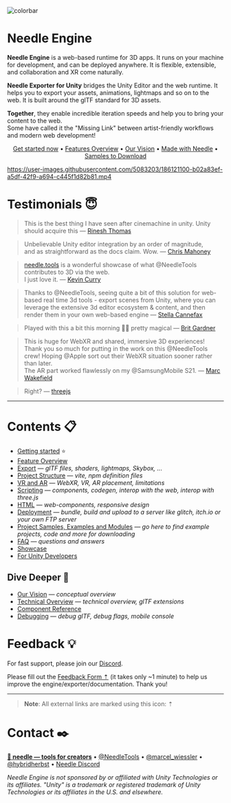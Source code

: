 ![colorbar](https://user-images.githubusercontent.com/5083203/180309860-542e6882-163c-4e11-9555-2c669ad72472.png)

# Needle Engine

**Needle Engine** is a web-based runtime for 3D apps. It runs on your machine for development, and can be deployed anywhere. It is flexible, extensible, and collaboration and XR come naturally.  

**Needle Exporter for Unity** bridges the Unity Editor and the web runtime. It helps you to export your assets, animations, lightmaps and so on to the web. It is built around the glTF standard for 3D assets.  

**Together**, they enable incredible iteration speeds and help you to bring your content to the web.  
Some have called it the "Missing Link" between artist-friendly workflows and modern web development!

<p align="center">
<a href="./documentation/getting-started.md">Get started now</a> • <a href="https://fwd.needle.tools/needle-engine/docs/features-overview">Features Overview</a> • <a href="./documentation/vision.md">Our Vision</a> • <a href="https://fwd.needle.tools/needle-engine/projects">Made with Needle</a> • <a href="https://github.com/needle-tools/needle-engine-support/blob/main/documentation/samples-and-modules.md">Samples to Download</a>
</p>


https://user-images.githubusercontent.com/5083203/186121100-b02a83ef-a5df-42f9-a694-c445f1d82b81.mp4


# Testimonials 😇

> This is the best thing I have seen after cinemachine in unity. Unity should acquire this — [Rinesh Thomas](https://twitter.com/rineshthomas/status/1566342798063947777?t=z6sG3Z7mol-NfIRfTTKqCQ&s=19)

> Unbelievable Unity editor integration by an order of magnitude,  
  and as straightforward as the docs claim. Wow. — [Chris Mahoney](https://twitter.com/mahoneymatic/status/1562981022932684800?t=qNqojoZkk2CZrJa7dGzqng&s=19)

> [needle.tools](https://needle.tools) is a wonderful showcase of what @NeedleTools contributes to 3D via the web.   
  I just love it. — [Kevin Curry](https://twitter.com/kmcurry/status/1574333302022062080)

> Thanks to @NeedleTools, seeing quite a bit of this solution for web-based real time 3d tools - export scenes from Unity, where you can leverage the extensive 3d editor ecosystem & content, and then render them in your own web-based engine — [Stella Cannefax](https://twitter.com/0xstella/status/1574853012585172993)

> Played with this a bit this morning 🤯🤯 pretty magical — [Brit Gardner](https://twitter.com/britg/status/1562443905580163072)

> This is huge for WebXR and shared, immersive 3D experiences! Thank you so much for putting in the work on this @NeedleTools crew! Hoping @Apple
 sort out their WebXR situation sooner rather than later.   
   The AR part worked flawlessly on my @SamsungMobile S21. — [Marc Wakefield](https://twitter.com/mrm_design/status/1567391880169545729)

> Right? — [threejs](https://twitter.com/threejs/status/1576944690737209344)

---

# Contents 📋
- [Getting started](./documentation/getting-started.md) ⭐
- [Feature Overview](./documentation/features-overview.md)
- [Export](./documentation/export.md) — *glTF files, shaders, lightmaps, Skybox, ...*
- [Project Structure](./documentation/project_structure.md) — *vite, npm definition files*
- [VR and AR](./documentation/xr.md) — *WebXR, VR, AR placement, limitations*
- [Scripting](./documentation/scripting.md) — *components, codegen, interop with the web, interop with three.js*
- [HTML](./documentation/html.md) — *web-components, responsive design*
- [Deployment](./documentation/deployment.md) — *bundle, build and upload to a server like glitch, itch.io or your own FTP server*
- [Project Samples, Examples and Modules](./documentation/samples-and-modules.md) — *go here to find example projects, code and more for downloading*
- [FAQ](./documentation/faq.md) — *questions and answers*  
- [Showcase](./documentation/examples.md)
- [For Unity Developers](./documentation/for-unity-developers.md)

## Dive Deeper 🐠
- [Our Vision](./documentation/vision.md) — *conceptual overview*
- [Technical Overview](./documentation/technical-overview.md) — *technical overview, glTF extensions*
- [Component Reference](./documentation/component-reference.md)
- [Debugging](./documentation/debugging.md) — *debug glTF, debug flags, mobile console*

# Feedback 💡

For fast support, please join our [Discord](https://discord.needle.tools).

Please fill out the [Feedback Form ⇡](https://fwd.needle.tools/needle-engine/feedback) (it takes only ~1 minute) to help us improve the engine/exporter/documentation. Thank you!

---

> **Note**: All external links are marked using this icon: ⇡

# Contact ✒️
<b>[🌵 needle — tools for creators](https://needle.tools)</b> • 
[@NeedleTools](https://twitter.com/NeedleTools) • 
[@marcel_wiessler](https://twitter.com/marcel_wiessler) • 
[@hybridherbst](https://twitter.com/hybridherbst) • 
[Needle Discord](https://discord.needle.tools)



*Needle Engine is not sponsored by or affiliated with Unity Technologies or its affiliates. "Unity" is a trademark or registered trademark of Unity Technologies or its affiliates in the U.S. and elsewhere.*
